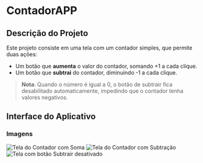 # ContadorAPP

## Descrição do Projeto
Este projeto consiste em uma tela com um contador simples, que permite duas ações:

- Um botão que **aumenta** o valor do contador, somando +1 a cada clique.
- Um botão que **subtrai** do contador, diminuindo -1 a cada clique.

> **Nota**: Quando o número é igual a 0, o botão de subtrair fica desabilitado automaticamente, impedindo que o contador tenha valores negativos.

## Interface do Aplicativo

### Imagens

![Tela do Contador com Soma](https://github.com/user-attachments/assets/69fbc212-c2dc-4cca-81c3-45e2408b5f1a)
![Tela do Contador com Subtração](https://github.com/user-attachments/assets/55319784-2272-415d-911e-561997f0e376)
![Tela com botão Subtrair desativado](https://github.com/user-attachments/assets/d590a2f9-79e8-4e60-b210-c98c18bc415c)

